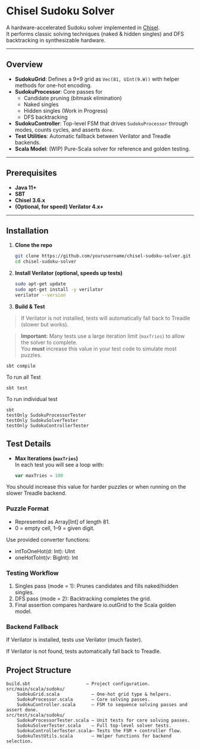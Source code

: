 # Chisel Sudoku Solver

A hardware-accelerated Sudoku solver implemented in [Chisel](https://www.chisel-lang.org/).  
It performs classic solving techniques (naked & hidden singles) and DFS backtracking in synthesizable hardware.

---

## Overview

- **SudokuGrid**: Defines a 9×9 grid as `Vec(81, UInt(9.W))` with helper methods for one-hot encoding.
- **SudokuProcessor**: Core passes for
  - Candidate pruning (bitmask elimination)
  - Naked singles
  - Hidden singles (Work in Progress)
  - DFS backtracking
- **SudokuController**: Top-level FSM that drives `SudokuProcessor` through modes, counts cycles, and asserts `done`.
- **Test Utilities**: Automatic fallback between Verilator and Treadle backends.
- **Scala Model**: (WIP) Pure-Scala solver for reference and golden testing.

---

## Prerequisites

- **Java 11+**  
- **SBT**  
- **Chisel 3.6.x**  
- **(Optional, for speed) Verilator 4.x+**  

---

## Installation

1. **Clone the repo**
   ```bash
   git clone https://github.com/yourusername/chisel-sudoku-solver.git
   cd chisel-sudoku-solver

2. **Install Verilator (optional, speeds up tests)**
    ```bash
    sudo apt-get update
    sudo apt-get install -y verilator
    verilator --version

3. **Build & Test**

>If Verilator is not installed, tests will automatically fall back to Treadle (slower but works).

> **Important:** Many tests use a large iteration limit (`maxTries`) to allow the solver to complete.  
> You **must** increase this value in your test code to simulate most puzzles.


    sbt compile
To run all Test

    sbt test

To run individual test 

    sbt
    testOnly SudokuProcessorTester
    testOnly SudokuSolverTester
    testOnly SudokuControllerTester


## Test Details

- **Max Iterations (`maxTries`)**  
  In each test you will see a loop with:
  ```scala
  var maxTries = 100

You should increase this value for harder puzzles or when running on the slower Treadle backend.

### Puzzle Format
- Represented as Array[Int] of length 81.
- 0 = empty cell, 1–9 = given digit.

Use provided converter functions:

- intToOneHot(d: Int): UInt
- oneHotToInt(v: BigInt): Int

### Testing Workflow
1. Singles pass (mode = 1): Prunes candidates and fills naked/hidden singles.
2. DFS pass (mode = 2): Backtracking completes the grid.
3. Final assertion compares hardware io.outGrid to the Scala golden model.

### Backend Fallback
If Verilator is installed, tests use Verilator (much faster).

If Verilator is not found, tests automatically fall back to Treadle.


## Project Structure
    build.sbt                     — Project configuration.
    src/main/scala/sudoku/
        SudokuGrid.scala            — One-hot grid type & helpers.
        SudokuProcessor.scala       — Core solving passes.
        SudokuController.scala      — FSM to sequence solving passes and assert done.
    src/test/scala/sudoku/
        SudokuProcessorTester.scala — Unit tests for core solving passes.
        SudokuSolverTester.scala    — Full top-level solver tests.
        SudokuControllerTester.scala— Tests the FSM + controller flow.
        SudokuTestUtils.scala       — Helper functions for backend selection.